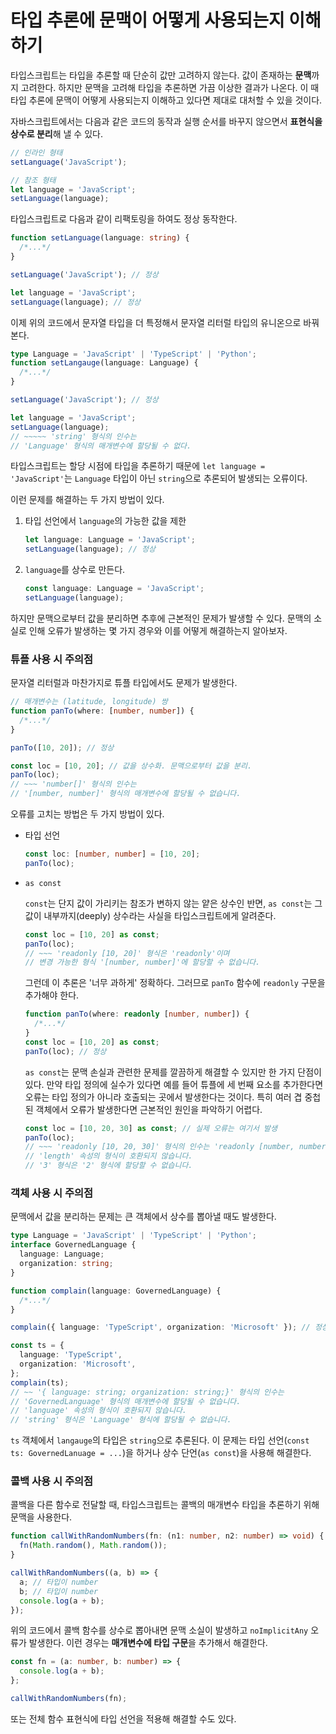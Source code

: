 # 타입 추론에 문맥이 어떻게 사용되는지 이해하기

타입스크립트는 타입을 추론할 때 단순히 값만 고려하지 않는다. 값이 존재하는 **문맥**까지 고려한다. 하지만 문맥을 고려해 타입을 추론하면 가끔 이상한 결과가 나온다. 이 때 타입 추론에 문맥이 어떻게 사용되는지 이해하고 있다면 제대로 대처할 수 있을 것이다.

자바스크립트에서는 다음과 같은 코드의 동작과 실행 순서를 바꾸지 않으면서 **표현식을 상수로 분리**해 낼 수 있다.

```js
// 인라인 형태
setLanguage('JavaScript');

// 참조 형태
let language = 'JavaScript';
setLanguage(language);
```

타입스크립트로 다음과 같이 리팩토링을 하여도 정상 동작한다.

```ts
function setLanguage(language: string) {
  /*...*/
}

setLanguage('JavaScript'); // 정상

let language = 'JavaScript';
setLanguage(language); // 정상
```

이제 위의 코드에서 문자열 타입을 더 특정해서 문자열 리터럴 타입의 유니온으로 바꿔본다.

```ts
type Language = 'JavaScript' | 'TypeScript' | 'Python';
function setLangauge(language: Language) {
  /*...*/
}

setLanguage('JavaScript'); // 정상

let language = 'JavaScript';
setLanguage(language);
// ~~~~~ 'string' 형식의 인수는
// 'Language' 형식의 매개변수에 할당될 수 없다.
```

타입스크립트는 할당 시점에 타입을 추론하기 때문에 `let language = 'JavaScript'`는 `Language` 타입이 아닌 `string`으로 추론되어 발생되는 오류이다.

이런 문제를 해결하는 두 가지 방법이 있다.

1. 타입 선언에서 `language`의 가능한 값을 제한

   ```ts
   let language: Language = 'JavaScript';
   setLanguage(language); // 정상
   ```

2. `language`를 상수로 만든다.
   ```ts
   const language: Language = 'JavaScript';
   setLanguage(language);
   ```

하지만 문맥으로부터 값을 분리하면 추후에 근본적인 문제가 발생할 수 있다. 문맥의 소실로 인해 오류가 발생하는 몇 가지 경우와 이를 어떻게 해결하는지 알아보자.

### 튜플 사용 시 주의점

문자열 리터럴과 마찬가지로 튜플 타입에서도 문제가 발생한다.

```ts
// 매개변수는 (latitude, longitude) 쌍
function panTo(where: [number, number]) {
  /*...*/
}

panTo([10, 20]); // 정상

const loc = [10, 20]; // 값을 상수화. 문맥으로부터 값을 분리.
panTo(loc);
// ~~~ 'number[]' 형식의 인수는
// '[number, number]' 형식의 매개변수에 할당될 수 없습니다.
```

오류를 고치는 방법은 두 가지 방법이 있다.

- 타입 선언

  ```ts
  const loc: [number, number] = [10, 20];
  panTo(loc);
  ```

- `as const`

  `const`는 단지 값이 가리키는 참조가 변하지 않는 얕은 상수인 반면, `as const`는 그 값이 내부까지(deeply) 상수라는 사실을 타입스크립트에게 알려준다.

  ```ts
  const loc = [10, 20] as const;
  panTo(loc);
  // ~~~ 'readonly [10, 20]' 형식은 'readonly'이며
  // 변경 가능한 형식 '[number, number]'에 할당할 수 없습니다.
  ```

  그런데 이 추론은 '너무 과하게' 정확하다. 그러므로 `panTo` 함수에 `readonly` 구문을 추가해야 한다.

  ```ts
  function panTo(where: readonly [number, number]) {
    /*...*/
  }
  const loc = [10, 20] as const;
  panTo(loc); // 정상
  ```

  `as const`는 문맥 손실과 관련한 문제를 깔끔하게 해결할 수 있지만 한 가지 단점이 있다. 만약 타입 정의에 실수가 있다면 예를 들어 튜플에 세 번째 요소를 추가한다면 오류는 타입 정의가 아니라 호출되는 곳에서 발생한다는 것이다. 특히 여러 겹 중첩된 객체에서 오류가 발생한다면 근본적인 원인을 파악하기 어렵다.

  ```ts
  const loc = [10, 20, 30] as const; // 실제 오류는 여기서 발생
  panTo(loc);
  // ~~~ 'readonly [10, 20, 30]' 형식의 인수는 'readonly [number, number]' 형식의 매개변수에 할당될 수 없습니다.
  // 'length' 속성의 형식이 호환되지 않습니다.
  // '3' 형식은 '2' 형식에 할당할 수 없습니다.
  ```

### 객체 사용 시 주의점

문맥에서 값을 분리하는 문제는 큰 객체에서 상수를 뽑아낼 때도 발생한다.

```ts
type Language = 'JavaScript' | 'TypeScript' | 'Python';
interface GovernedLanguage {
  language: Language;
  organization: string;
}

function complain(language: GovernedLanguage) {
  /*...*/
}

complain({ language: 'TypeScript', organization: 'Microsoft' }); // 정상

const ts = {
  language: 'TypeScript',
  organization: 'Microsoft',
};
complain(ts);
// ~~ '{ language: string; organization: string;}' 형식의 인수는
// 'GovernedLanguage' 형식의 매개변수에 할당될 수 없습니다.
// 'language' 속성의 형식이 호환되지 않습니다.
// 'string' 형식은 'Language' 형식에 할당될 수 없습니다.
```

`ts` 객체에서 `langauge`의 타입은 `string`으로 추론된다. 이 문제는 타입 선언(`const ts: GovernedLanuage = ...`)을 하거나 상수 단언(`as const`)을 사용해 해결한다.

### 콜백 사용 시 주의점

콜백을 다른 함수로 전달할 때, 타입스크립트는 콜백의 매개변수 타입을 추론하기 위해 문맥을 사용한다.

```ts
function callWithRandomNumbers(fn: (n1: number, n2: number) => void) {
  fn(Math.random(), Math.random());
}

callWithRandomNumbers((a, b) => {
  a; // 타입이 number
  b; // 타입이 number
  console.log(a + b);
});
```

위의 코드에서 콜백 함수를 상수로 뽑아내면 문맥 소실이 발생하고 `noImplicitAny` 오류가 발생한다. 이런 경우는 **매개변수에 타입 구문**을 추가해서 해결한다.

```ts
const fn = (a: number, b: number) => {
  console.log(a + b);
};

callWithRandomNumbers(fn);
```

또는 전체 함수 표현식에 타입 선언을 적용해 해결할 수도 있다.
